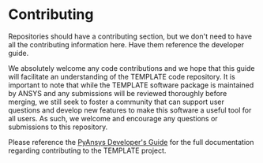 # Contributing

Repositories should have a contributing section, but we don't need to have all the contributing information here.  Have them reference the developer guide.

We absolutely welcome any code contributions and we hope that this
guide will facilitate an understanding of the TEMPLATE code
repository. It is important to note that while the TEMPLATE software
package is maintained by ANSYS and any submissions will be reviewed
thoroughly before merging, we still seek to foster a community that can
support user questions and develop new features to make this software
a useful tool for all users.  As such, we welcome and encourage any
questions or submissions to this repository.

Please reference the [PyAnsys Developer's
Guide](https://dev.docs.pyansys.com/) for the full documentation
regarding contributing to the TEMPLATE project.
